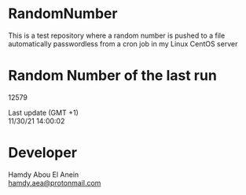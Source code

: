 # RandomNumber    
This is a test repository where a random number is pushed to a file automatically passwordless from a cron job in my Linux CentOS server    
# Random Number of the last run   
12579
      
Last update (GMT +1)    
11/30/21 14:00:02
# Developer    
Hamdy Abou El Anein   
hamdy.aea@protonmail.com
